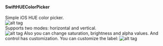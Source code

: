 <h4>SwiftHUEColorPicker</h4>

Simple iOS HUE color picker.</br>
![alt tag](https://raw.github.com/maximbilan/SwiftHUEColorPicker/master/img/img1.png)
</br>Supports two modes: horizontal and vertical.</br>
![alt tag](https://raw.github.com/maximbilan/SwiftHUEColorPicker/master/img/img2.png)
Also you can change saturation, brightness and alpha values.
And control has customization. You can customize the label:
![alt tag](https://raw.github.com/maximbilan/SwiftHUEColorPicker/master/img/img3.png)
